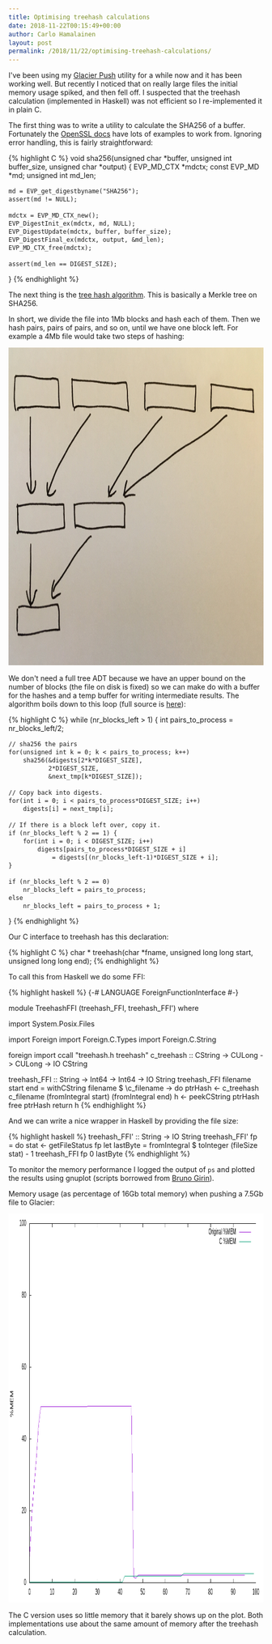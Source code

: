 ```yaml
---
title: Optimising treehash calculations
date: 2018-11-22T00:15:49+00:00
author: Carlo Hamalainen
layout: post
permalink: /2018/11/22/optimising-treehash-calculations/
---
```

I've been using my [Glacier Push](https://github.com/carlohamalainen/glacier-push) utility for a while now and it has been working well. But recently I noticed that on really large files the initial memory usage spiked, and then fell off. I suspected that the treehash calculation (implemented in Haskell) was not efficient so I re-implemented it in plain C.

The first thing was to write a utility to calculate the SHA256 of a buffer. Fortunately the [OpenSSL docs](https://www.openssl.org/docs/manmaster/man3/EVP_DigestInit.html#EXAMPLE) have lots of examples to work from. Ignoring error handling, this is fairly straightforward:

{% highlight C %}
void sha256(unsigned char *buffer,
            unsigned int buffer_size,
            unsigned char *output)
{
    EVP_MD_CTX *mdctx;
    const EVP_MD *md;
    unsigned int md_len;

    md = EVP_get_digestbyname("SHA256");
    assert(md != NULL);

    mdctx = EVP_MD_CTX_new();
    EVP_DigestInit_ex(mdctx, md, NULL);
    EVP_DigestUpdate(mdctx, buffer, buffer_size);
    EVP_DigestFinal_ex(mdctx, output, &md_len);
    EVP_MD_CTX_free(mdctx);

    assert(md_len == DIGEST_SIZE);
}
{% endhighlight %}

The next thing is the [tree hash algorithm](https://docs.aws.amazon.com/amazonglacier/latest/dev/checksum-calculations.html). This is basically a <a ref="https://en.wikipedia.org/wiki/Merkle_tree">Merkle tree</a> on SHA256.

In short, we divide the file into 1Mb blocks and hash each of them. Then we hash pairs, pairs of pairs, and so on, until we have one block left. For example a 4Mb file would take two steps of hashing:

<img src="/wp-old/uploads/2018/11/img_3012-1.jpg" width="1100" height="628" /> 

We don't need a full tree ADT because we have an upper bound on the number of blocks (the file on disk is fixed) so we can make do with a buffer for the hashes and a temp buffer for writing intermediate results. The algorithm boils down to this loop (full source is [here](https://github.com/carlohamalainen/glacier-push/blob/master/c/treehash.c)):

{% highlight C %}
while (nr_blocks_left > 1) {
    int pairs_to_process = nr_blocks_left/2;

    // sha256 the pairs
    for(unsigned int k = 0; k < pairs_to_process; k++)
        sha256(&digests[2*k*DIGEST_SIZE],
               2*DIGEST_SIZE,
               &next_tmp[k*DIGEST_SIZE]);

    // Copy back into digests.
    for(int i = 0; i < pairs_to_process*DIGEST_SIZE; i++)
        digests[i] = next_tmp[i];

    // If there is a block left over, copy it.
    if (nr_blocks_left % 2 == 1) {
        for(int i = 0; i < DIGEST_SIZE; i++)
            digests[pairs_to_process*DIGEST_SIZE + i]
                = digests[(nr_blocks_left-1)*DIGEST_SIZE + i];
    }

    if (nr_blocks_left % 2 == 0)
        nr_blocks_left = pairs_to_process;
    else
        nr_blocks_left = pairs_to_process + 1;
}
{% endhighlight %}

Our C interface to treehash has this declaration:

{% highlight C %}
char * treehash(char *fname, 
                unsigned long long start, 
                unsigned long long end);
{% endhighlight %}

To call this from Haskell we do some FFI:

{% highlight haskell %}
{-# LANGUAGE ForeignFunctionInterface #-}

module TreehashFFI (treehash_FFI, treehash_FFI') where

import System.Posix.Files

import Foreign
import Foreign.C.Types
import Foreign.C.String

foreign import ccall "treehash.h treehash"
  c_treehash :: CString -> CULong -> CULong -> IO CString

treehash_FFI :: String -> Int64 -> Int64 -> IO String
treehash_FFI filename start end = withCString filename $ \c_filename -> do
  ptrHash <- c_treehash c_filename (fromIntegral start) (fromIntegral end)
  h <- peekCString ptrHash
  free ptrHash
  return h
{% endhighlight %}

And we can write a nice wrapper in Haskell by providing the file size:

{% highlight haskell %}
treehash_FFI' :: String -> IO String
treehash_FFI' fp = do
  stat <- getFileStatus fp
  let lastByte = fromIntegral $ toInteger (fileSize stat) - 1
  treehash_FFI fp 0 lastByte
{% endhighlight %}

To monitor the memory performance I logged the output of `ps` and plotted the results using gnuplot (scripts borrowed from [Bruno Girin](http://brunogirin.blogspot.com/2010/09/memory-usage-graphs-with-ps-and-gnuplot.html)).

Memory usage (as percentage of 16Gb total memory) when pushing a 7.5Gb file to Glacier:

<img src="/wp-old/uploads/2018/11/original_vs_C.png" width="1024" height="768" /> 

The C version uses so little memory that it barely shows up on the plot. Both implementations use about the same amount of memory after the treehash calculation.
